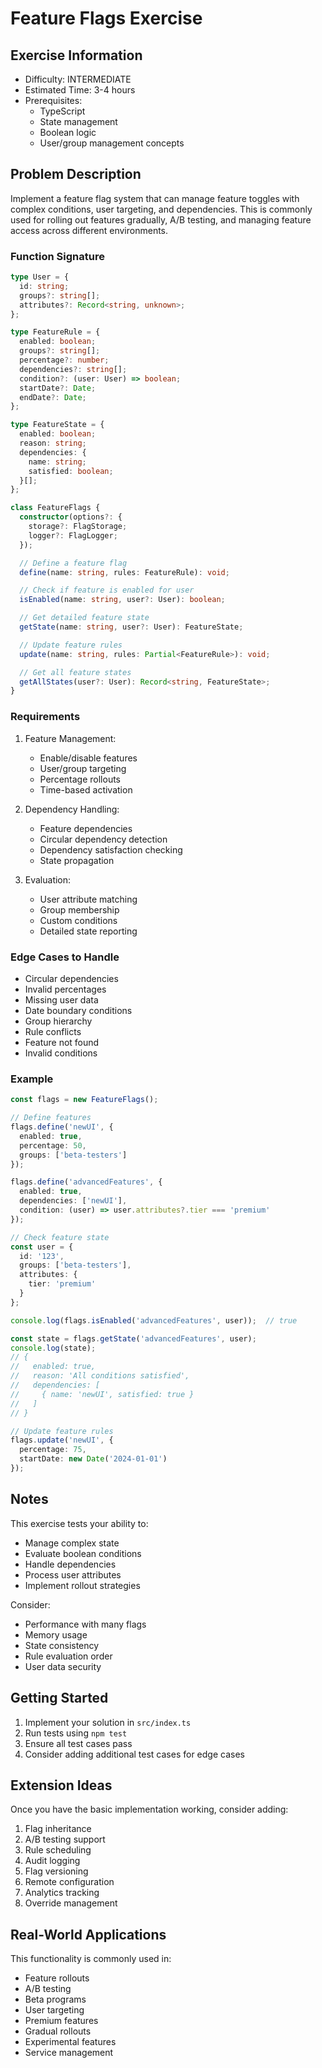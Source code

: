 # Feature Flags Exercise

## Exercise Information
- Difficulty: INTERMEDIATE
- Estimated Time: 3-4 hours
- Prerequisites:
    - TypeScript
    - State management
    - Boolean logic
    - User/group management concepts

## Problem Description

Implement a feature flag system that can manage feature toggles with complex conditions, user targeting, and dependencies. This is commonly used for rolling out features gradually, A/B testing, and managing feature access across different environments.

### Function Signature
```typescript
type User = {
  id: string;
  groups?: string[];
  attributes?: Record<string, unknown>;
};

type FeatureRule = {
  enabled: boolean;
  groups?: string[];
  percentage?: number;
  dependencies?: string[];
  condition?: (user: User) => boolean;
  startDate?: Date;
  endDate?: Date;
};

type FeatureState = {
  enabled: boolean;
  reason: string;
  dependencies: {
    name: string;
    satisfied: boolean;
  }[];
};

class FeatureFlags {
  constructor(options?: {
    storage?: FlagStorage;
    logger?: FlagLogger;
  });

  // Define a feature flag
  define(name: string, rules: FeatureRule): void;

  // Check if feature is enabled for user
  isEnabled(name: string, user?: User): boolean;

  // Get detailed feature state
  getState(name: string, user?: User): FeatureState;

  // Update feature rules
  update(name: string, rules: Partial<FeatureRule>): void;

  // Get all feature states
  getAllStates(user?: User): Record<string, FeatureState>;
}
```

### Requirements

1. Feature Management:
    - Enable/disable features
    - User/group targeting
    - Percentage rollouts
    - Time-based activation

2. Dependency Handling:
    - Feature dependencies
    - Circular dependency detection
    - Dependency satisfaction checking
    - State propagation

3. Evaluation:
    - User attribute matching
    - Group membership
    - Custom conditions
    - Detailed state reporting

### Edge Cases to Handle

- Circular dependencies
- Invalid percentages
- Missing user data
- Date boundary conditions
- Group hierarchy
- Rule conflicts
- Feature not found
- Invalid conditions

### Example

```typescript
const flags = new FeatureFlags();

// Define features
flags.define('newUI', {
  enabled: true,
  percentage: 50,
  groups: ['beta-testers']
});

flags.define('advancedFeatures', {
  enabled: true,
  dependencies: ['newUI'],
  condition: (user) => user.attributes?.tier === 'premium'
});

// Check feature state
const user = {
  id: '123',
  groups: ['beta-testers'],
  attributes: {
    tier: 'premium'
  }
};

console.log(flags.isEnabled('advancedFeatures', user));  // true

const state = flags.getState('advancedFeatures', user);
console.log(state);
// {
//   enabled: true,
//   reason: 'All conditions satisfied',
//   dependencies: [
//     { name: 'newUI', satisfied: true }
//   ]
// }

// Update feature rules
flags.update('newUI', {
  percentage: 75,
  startDate: new Date('2024-01-01')
});
```

## Notes

This exercise tests your ability to:
- Manage complex state
- Evaluate boolean conditions
- Handle dependencies
- Process user attributes
- Implement rollout strategies

Consider:
- Performance with many flags
- Memory usage
- State consistency
- Rule evaluation order
- User data security

## Getting Started

1. Implement your solution in `src/index.ts`
2. Run tests using `npm test`
3. Ensure all test cases pass
4. Consider adding additional test cases for edge cases

## Extension Ideas

Once you have the basic implementation working, consider adding:
1. Flag inheritance
2. A/B testing support
3. Rule scheduling
4. Audit logging
5. Flag versioning
6. Remote configuration
7. Analytics tracking
8. Override management

## Real-World Applications

This functionality is commonly used in:
- Feature rollouts
- A/B testing
- Beta programs
- User targeting
- Premium features
- Gradual rollouts
- Experimental features
- Service management
